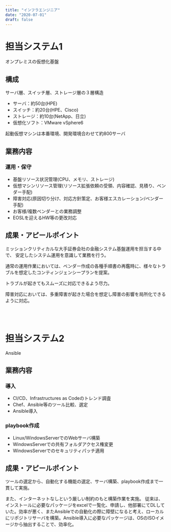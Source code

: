 ```yaml
---
title: "インフラエンジニア"
date: "2020-07-01"
draft: false
---
```


# 担当システム1
オンプレミスの仮想化基盤

## 構成
サーバ層、スイッチ層、ストレージ層の３層構造
- サーバ：約50台(HPE)
- スイッチ：約20台(HPE、Cisco)
- ストレージ：約10台(NetApp、日立)
- 仮想化ソフト：VMware vSphere6

起動仮想マシンは本番環境、開発環境合わせて約800サーバ


## 業務内容
### 運用・保守
- 基盤リソース状況管理(CPU、メモリ、ストレージ)
- 仮想マシンリソース管理(リソース拡張依頼の受領、内容確認、見積り、ベンダー手配)
- 障害対応(原因切り分け、対応方針策定、お客様エスカレーション/ベンダー手配)
- お客様/複数ベンダーとの業務調整
- EOSLを迎えるHW等の更改対応

## 成果・アピールポイント
ミッションクリティカルな大手証券会社の金融システム基盤運用を担当する中で、
安定したシステム運用を意識して業務を行う。

通常の運用作業においては、ベンダー作成の各種手順書の再鑑時に、様々なトラブルを想定したコンティンジェンシープランを提案。

トラブルが起きてもスムーズに対応できるよう尽力。

障害対応においては、多重障害が起きた場合を想定し障害の影響を局所化できるように対応。

<br />
<br />

# 担当システム2
Ansible

## 業務内容
### 導入
- CI/CD、Infrastructures as Codeのトレンド調査
- Chef、Ansible等のツール比較、選定
- Ansible導入

### playbook作成
- Linux/WindowsServerでのWebサーバ構築
- WindowsServerでの共有フォルダアクセス権変更
- WindowsServerでのセキュリティパッチ適用

## 成果・アピールポイント
ツールの選定から、自動化する機能の選定、サーバ構築、playbook作成まで一貫して実施。

また、インターネットなしという厳しい制約のもと構築作業を実施。
従来は、インストールに必要なパッケージをexcelで一覧化、申請し、他部署にてDLしていた。効率が悪く、またAnsibleでの自動化の際に障壁になると考え、ローカルにリポジトリサーバを構築。Ansible導入に必要なパッケージは、OSのISOイメージから抽出することで、効率化。
